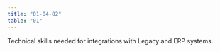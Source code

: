 ```yaml
---
title: "01-04-02"
table: "01"
---
```


Technical skills needed for integrations with Legacy and ERP systems.

